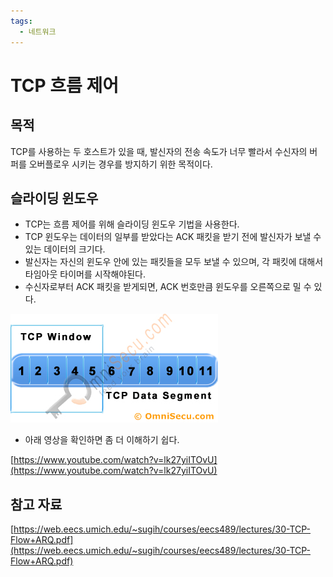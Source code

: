 ```yaml
---
tags:
  - 네트워크
---
```

# TCP 흐름 제어

## 목적

TCP를 사용하는 두 호스트가 있을 때, 발신자의 전송 속도가 너무 빨라서 수신자의 버퍼를 오버플로우 시키는 경우를 방지하기 위한 목적이다.

## 슬라이딩 윈도우

- TCP는 흐름 제어를 위해 슬라이딩 윈도우 기법을 사용한다.
- TCP 윈도우는 데이터의 일부를 받았다는 ACK 패킷을 받기 전에 발신자가 보낼 수 있는 데이터의 크기다.
- 발신자는 자신의 윈도우 안에 있는 패킷들을 모두 보낼 수 있으며, 각 패킷에 대해서 타임아웃 타이머를 시작해야된다.
- 수신자로부터 ACK 패킷을 받게되면, ACK 번호만큼 윈도우를 오른쪽으로 밀 수 있다.

![Untitled](assets/Untitled-4550645.png)

- 아래 영상을 확인하면 좀 더 이해하기 쉽다.

[https://www.youtube.com/watch?v=lk27yiITOvU](https://www.youtube.com/watch?v=lk27yiITOvU)

## 참고 자료

[https://web.eecs.umich.edu/~sugih/courses/eecs489/lectures/30-TCP-Flow+ARQ.pdf](https://web.eecs.umich.edu/~sugih/courses/eecs489/lectures/30-TCP-Flow+ARQ.pdf)